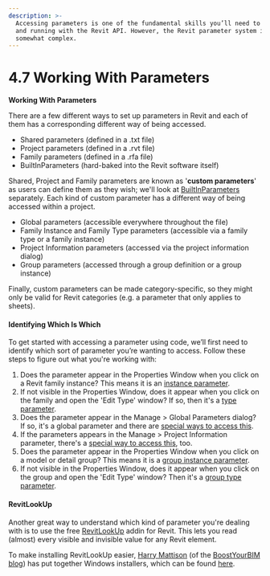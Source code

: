 ```yaml
---
description: >-
  Accessing parameters is one of the fundamental skills you’ll need to get up
  and running with the Revit API. However, the Revit parameter system itself is
  somewhat complex.
---
```


# 4.7 Working With Parameters

**Working With Parameters**

There are a few different ways to set up parameters in Revit and each of them has a corresponding different way of being accessed.

* Shared parameters \(defined in a .txt file\)
* Project parameters \(defined in a .rvt file\)
* Family parameters \(defined in a .rfa file\)
* BuiltInParameters \(hard-baked into the Revit software itself\)

Shared, Project and Family parameters are known as '**custom parameters**' as users can define them as they wish; we'll look at [BuiltInParameters](built-in-parameters.md) separately. Each kind of custom parameter has a different way of being accessed within a project. 

* Global parameters \(accessible everywhere throughout the file\)
* Family Instance and Family Type parameters \(accessible via a family type or a family instance\)
* Project Information parameters \(accessed via the project information dialog\)
* Group parameters \(accessed through a group definition or a group instance\)

Finally, custom parameters can be made category-specific, so they might only be valid for Revit categories \(e.g. a parameter that only applies to sheets\).

#### Identifying Which Is Which

To get started with accessing a parameter using code, we’ll first need to identify which sort of parameter you’re wanting to access. Follow these steps to figure out what you're working with:

1. Does the parameter appear in the Properties Window when you click on a Revit family instance? This means it is an [instance parameter](instance-parameters.md).
2. If not visible in the Properties Window, does it appear when you click on the family and open the 'Edit Type' window? If so, then it's a [type parameter](instance-parameters.md).
3. Does the parameter appear in the Manage &gt; Global Parameters dialog? If so, it's a global parameter and there are [special ways to access this](global-parameters.md). 
4. If the parameters appears in the Manage &gt; Project Information parameter, there's a [special way to access this](project-information-parameters.md), too.
5. Does the parameter appear in the Properties Window when you click on a model or detail group? This means it is a [group instance parameter](group-parameters.md).
6. If not visible in the Properties Window, does it appear when you click on the group and open the 'Edit Type' window? Then it's a [group type parameter](group-parameters.md).

#### RevitLookUp

Another great way to understand which kind of parameter you're dealing with is to use the free [RevitLookUp](https://thebuildingcoder.typepad.com/blog/revitlookup/) addin for Revit. This lets you read \(almost\) every visible and invisible value for any Revit element. 

To make installing RevitLookUp easier, [Harry Mattison](https://twitter.com/boostyourbim?lang=en) \(of the [BoostYourBIM blog](https://boostyourbim.wordpress.com/)\) has put together Windows installers, which can be found [here](https://boostyourbim.wordpress.com/2018/05/17/revit-lookup-2019-installer/).

